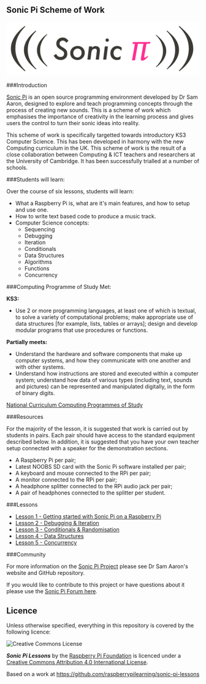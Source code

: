 ## Sonic Pi Scheme of Work

![](sonic-pi.png)

###Introduction

[Sonic Pi](http://www.cl.cam.ac.uk/projects/raspberrypi/sonicpi/) is an open source programming environment developed by Dr Sam Aaron, designed to explore and teach programming concepts through the process of creating new sounds. This is a scheme of work which emphasises the importance of creativity in the learning process and gives users the control to turn their sonic ideas into reality.

This scheme of work is specifically targetted towards introductory KS3 Computer Science. This has been developed in harmony with the new Computing curriculum in the UK. This scheme of work is the result of a close collaboration between Computing & ICT teachers and researchers at the University of Cambridge. It has been successfully trialled at a number of schools.

###Students will learn:

Over the course of six lessons, students will learn:

- What a Raspberry Pi is, what are it's main features, and how to setup and use one.
- How to write text based code to produce a music track.
- Computer Science concepts:
	- Sequencing
	- Debugging
	- Iteration
	- Conditionals
	- Data Structures
	- Algorithms
	- Functions
	- Concurrency

###Computing Programme of Study Met:

**KS3:**

- Use 2 or more programming languages, at least one of which is textual, to solve a variety of computational problems; make appropriate use of data structures [for example, lists, tables or arrays]; design and develop modular programs that use procedures or functions.

**Partially meets:**

- Understand the hardware and software components that make up computer systems, and how they communicate with one another and with other systems.
- Understand how instructions are stored and executed within a computer system; understand how data of various types (including text, sounds and pictures) can be represented and manipulated digitally, in the form of binary digits.

[National Curriculum Computing Programmes of Study](https://www.gov.uk/government/publications/national-curriculum-in-england-computing-programmes-of-study/national-curriculum-in-england-computing-programmes-of-study#key-stage-3)

###Resources

For the majority of the lesson, it is suggested that work is carried out by students in pairs. Each pair should have access to the standard equipment described below. In addition, it is suggested that you have your own teacher setup connected with a speaker for the demonstration sections.

- A Raspberry Pi per pair;
- Latest NOOBS SD card with the Sonic Pi software installed per pair;
- A keyboard and mouse connected to the RPi per pair;
- A monitor connected to the RPi per pair;
- A headphone splitter connected to the RPi audio jack per pair;
- A pair of headphones connected to the splitter per student.

###Lessons

- [Lesson 1 - Getting started with Sonic Pi on a Raspberry Pi](Lesson-1/lesson-plan-1.md)
- [Lesson 2 - Debugging & Iteration](Lesson-2/lesson-plan-2.md)
- [Lesson 3 - Conditionals & Randomisation](Lesson-3/lesson-plan-3.md)
- [Lesson 4 - Data Structures](Lesson-4/lesson-plan-4.md)
- [Lesson 5 - Concurrency](Lesson-5/lesson-plan-5.md)

###Community

For more information on the [Sonic Pi Project](https://github.com/samaaron/sonic-pi/) please see Dr Sam Aaron's website and GitHub repository.

If you would like to contribute to this project or have questions about it please use the [Sonic Pi Forum here](https://groups.google.com/forum/#!forum/sonic-pi).

## Licence

Unless otherwise specified, everything in this repository is covered by the following licence:

![Creative Commons License](http://i.creativecommons.org/l/by-sa/4.0/88x31.png)

***Sonic Pi Lessons*** by the [Raspberry Pi Foundation](http://raspberrypi.org) is licenced under a [Creative Commons Attribution 4.0 International License](http://creativecommons.org/licenses/by-sa/4.0/).

Based on a work at https://github.com/raspberrypilearning/sonic-pi-lessons
